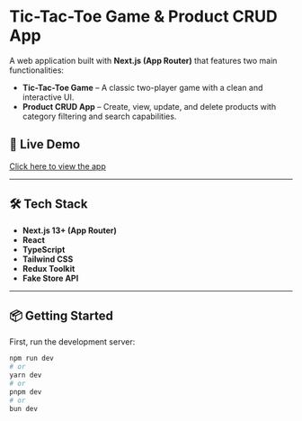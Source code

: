# Tic-Tac-Toe Game & Product CRUD App

A web application built with **Next.js (App Router)** that features two main functionalities:

- **Tic-Tac-Toe Game** – A classic two-player game with a clean and interactive UI.
- **Product CRUD App** – Create, view, update, and delete products with category filtering and search capabilities.

## 🚀 Live Demo

[Click here to view the app](https://tic-tac-toe-game-and-product-crud.vercel.app/)

---

## 🛠 Tech Stack

- **Next.js 13+ (App Router)**
- **React**
- **TypeScript**
- **Tailwind CSS**
- **Redux Toolkit**
- **Fake Store API**

---

## 📦 Getting Started

First, run the development server:

```bash
npm run dev
# or
yarn dev
# or
pnpm dev
# or
bun dev
```
